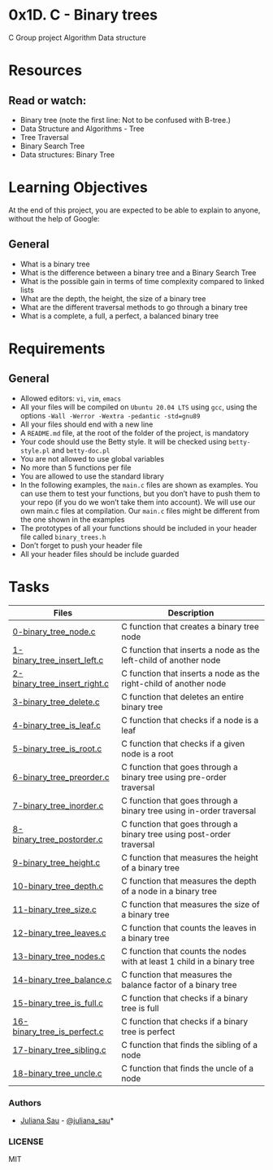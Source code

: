 # 0x1D. C - Binary trees
C Group project Algorithm Data structure

# Resources
## Read or watch:

 - Binary tree (note the first line: Not to be confused with B-tree.)
 - Data Structure and Algorithms - Tree
 - Tree Traversal
 - Binary Search Tree
 - Data structures: Binary Tree

# Learning Objectives
At the end of this project, you are expected to be able to explain to anyone, without the help of Google:

## General
 - What is a binary tree
 - What is the difference between a binary tree and a Binary Search Tree
 - What is the possible gain in terms of time complexity compared to linked lists
 - What are the depth, the height, the size of a binary tree
 - What are the different traversal methods to go through a binary tree
 - What is a complete, a full, a perfect, a balanced binary tree

# Requirements
## General
 - Allowed editors: `vi`, `vim`, `emacs`
 - All your files will be compiled on `Ubuntu 20.04 LTS` using `gcc`, using the options `-Wall -Werror -Wextra -pedantic -std=gnu89`
 - All your files should end with a new line
 - A `README.md` file, at the root of the folder of the project, is mandatory
 - Your code should use the Betty style. It will be checked using `betty-style.pl` and `betty-doc.pl`
 - You are not allowed to use global variables
 - No more than 5 functions per file
 - You are allowed to use the standard library
 - In the following examples, the `main.c` files are shown as examples. You can use them to test your functions, but you don’t have to push them to your repo (if you do we won’t take them into account). We will use our own main.c files at compilation. Our `main.c` files might be different from the one shown in the examples
 - The prototypes of all your functions should be included in your header file called `binary_trees.h`
 - Don’t forget to push your header file
 - All your header files should be include guarded

# Tasks
Files | Description
----- | -----------
[0-binary_tree_node.c](./0-binary_tree_node.c) | C function that creates a binary tree node
[1-binary_tree_insert_left.c](./1-binary_tree_insert_left.c) | C function that inserts a node as the left-child of another node
[2-binary_tree_insert_right.c](./2-binary_tree_insert_right.c) | C function that inserts a node as the right-child of another node
[3-binary_tree_delete.c](./3-binary_tree_delete.c) | C function that deletes an entire binary tree
[4-binary_tree_is_leaf.c](./4-binary_tree_is_leaf.c) | C function that checks if a node is a leaf
[5-binary_tree_is_root.c](./5-binary_tree_is_root.c) | C function that checks if a given node is a root
[6-binary_tree_preorder.c](./6-binary_tree_preorder.c) | C function that goes through a binary tree using pre-order traversal
[7-binary_tree_inorder.c](./7-binary_tree_inorder.c) | C function that goes through a binary tree using in-order traversal
[8-binary_tree_postorder.c](./8-binary_tree_postorder.c) | C function that goes through a binary tree using post-order traversal
[9-binary_tree_height.c](./9-binary_tree_height.c) | C function that measures the height of a binary tree
[10-binary_tree_depth.c](./10-binary_tree_depth.c) | C function that measures the depth of a node in a binary tree
[11-binary_tree_size.c](./11-binary_tree_size.c) | C function that measures the size of a binary tree
[12-binary_tree_leaves.c](./12-binary_tree_leaves.c) | C function that counts the leaves in a binary tree
[13-binary_tree_nodes.c](./13-binary_tree_nodes.c) | C function that counts the nodes with at least 1 child in a binary tree
[14-binary_tree_balance.c](./14-binary_tree_balance.c) | C function that measures the balance factor of a binary tree
[15-binary_tree_is_full.c](./15-binary_tree_is_full.c) | C function that checks if a binary tree is full
[16-binary_tree_is_perfect.c](./16-binary_tree_is_perfect.c) | C function that checks if a binary tree is perfect
[17-binary_tree_sibling.c](./17-binary_tree_sibling.c) | C function that finds the sibling of a node
[18-binary_tree_uncle.c](./18-binary_tree_uncle.c) | C function that finds the uncle of a node

### Authors
* [Juliana Sau](https://github.com/JulianaSau) - [@juliana_sau](https://twitter.com/juliana_sau)*

### LICENSE
MIT
